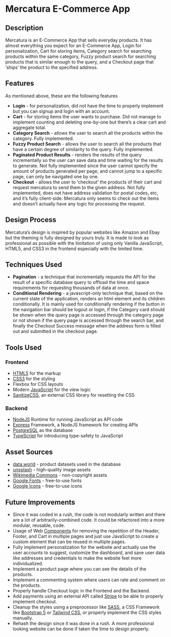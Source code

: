 # Mercatura E-Commerce App

## Description

Mercatura is an E-Commerce App that sells everyday products. It has almost everything you expect for an E-Commerce App, Login for personalization, Cart for storing items, Category search for searching products within the same category, Fuzzy product search for searching products that is similar enough to the query, and a Checkout page that ‘ships’ the product to the specified address.

## Features

As mentioned above, these are the following features

- **Login** - for personalization, did not have the time to properly implement but you can signup and login with an account.
- **Cart** - for storing items the user wants to purchase. Did not manage to implement counting and deleting one-by-one but there’s a clear cart and aggregate total.
- **Category Search** - allows the user to search all the products within the category. Fully implemented.
- **Fuzzy Product Search** - allows the user to search all the products that have a certain degree of similarity to the query. Fully implemented.
- **Paginated Product Results** - renders the results of the query incrementally so the user can save data and time waiting for the results to generate. Not fully implemented since the user cannot specify the amount of products generated per page, and cannot jump to a specific page, can only be navigated one by one.
- **Checkout** - allows the user to ‘checkout’ the products of their cart and request mercatura to send them to the given address. Not fully implemented, does not have address validation for postal codes, etc, and it’s fully client-side. Mercatura only seems to check out the items and doesn’t actually have any logic for processing the request.

## Design Process

Mercatura’s design is inspired by popular websites like Amazon and Ebay but the theming is fully designed by yours truly. It is made to look as professional as possible with the limitation of using only Vanilla JavaScript, HTML5, and CSS3 in the frontend especially with the limited time.

## Techniques Used

- **Pagination** - a technique that incrementally requests the API for the result of a specific database query to offload the time and space requirements for requesting thousands of data at once.
- **Conditional Rendering** - a javascript-only technique that, based on the current state of the application, renders an html element and its children conditionally. It is mainly used for conditionally rendering if the button in the navigation bar should be logout or login, if the Category card should be shown when the query page is accessed through the category page or not shown if the query page is accessed through the search bar, and finally the Checkout Success message when the address form is filled out and submitted in the checkout page.

## Tools Used

### Frontend

- [HTML5](https://html.spec.whatwg.org/multipage/) for the markup
- [CSS3](https://www.w3.org/TR/CSS/#css) for the styling
- Flexbox for CSS layouts
- Modern [JavaScript](https://www.ecma-international.org/publications-and-standards/standards/ecma-262/) for the view logic
- [SanitizeCSS](https://csstools.github.io/sanitize.css/), an external CSS library for resetting the CSS

### Backend
- [NodeJS](https://nodejs.org/en/) Runtime for running JavaScript as API code
- [Express](https://expressjs.com/) Framework, a NodeJS framework for creating APIs
- [PostgreSQL](https://www.postgresql.org/) as the database
- [TypeScript](https://www.typescriptlang.org/) for introducing type-safety to JavaScript

## Asset Sources

- [data.world](https://data.world/) - product datasets used in the database
- [unsplash](https://unsplash.com/) - high-quality image assets
- [Wikimedia Commons](https://commons.wikimedia.org/wiki/Main_Page) - non-copyright assets
- [Google Fonts](https://fonts.google.com/) - free-to-use fonts
- [Google Icons](https://fonts.google.com/icons) - free-to-use icons

## Future Improvements

- Since it was coded in a rush, the code is not modularly written and there are a lot of arbitrarily-combined code. It could be refactored into a more modular, reusable, code.
- Usage of Web [Components](https://developer.mozilla.org/en-US/docs/Web/Web_Components) for removing the repetition of the Header, Footer, and Cart in multiple pages and just use JavaScript to create a custom element that can be reused in multiple pages.
- Fully implement personalization for the website and actually use the user accounts to suggest, customize the dashboard, and save user data like addresses and credentials to make the website feel more individualized.
- Implement a product page where you can see the details of the products.
- Implement a commenting system where users can rate and comment on the products.
- Properly handle Checkout logic in the Frontend and the Backend.
- Add payments using an external API called [Stripe](https://stripe.com) to be able to properly implement checkout.
- Cleanup the styles using a preprocessor like [SASS](https://sass-lang.com), a CSS Framework like [Bootstrap 5](https://getbootstrap.com/) or [Tailwind CSS](https://tailwindcss.com/), or properly implement the CSS styles manually.
- Rehash the design since it was done in a rush. A more professional looking website can be done if taken the time to design properly.